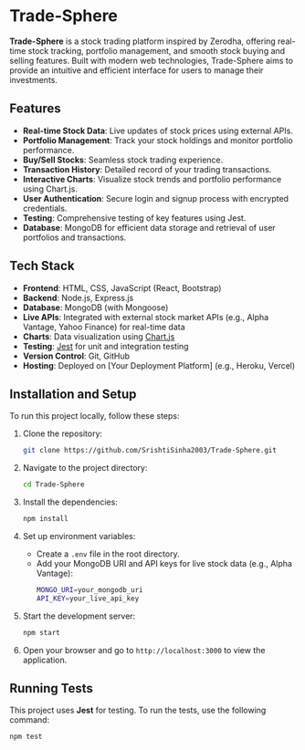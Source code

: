 # Trade-Sphere

**Trade-Sphere** is a stock trading platform inspired by Zerodha, offering real-time stock tracking, portfolio management, and smooth stock buying and selling features. Built with modern web technologies, Trade-Sphere aims to provide an intuitive and efficient interface for users to manage their investments.

## Features

- **Real-time Stock Data**: Live updates of stock prices using external APIs.
- **Portfolio Management**: Track your stock holdings and monitor portfolio performance.
- **Buy/Sell Stocks**: Seamless stock trading experience.
- **Transaction History**: Detailed record of your trading transactions.
- **Interactive Charts**: Visualize stock trends and portfolio performance using Chart.js.
- **User Authentication**: Secure login and signup process with encrypted credentials.
- **Testing**: Comprehensive testing of key features using Jest.
- **Database**: MongoDB for efficient data storage and retrieval of user portfolios and transactions.

## Tech Stack

- **Frontend**: HTML, CSS, JavaScript (React, Bootstrap)
- **Backend**: Node.js, Express.js
- **Database**: MongoDB (with Mongoose)
- **Live APIs**: Integrated with external stock market APIs (e.g., Alpha Vantage, Yahoo Finance) for real-time data
- **Charts**: Data visualization using [Chart.js](https://www.chartjs.org/)
- **Testing**: [Jest](https://jestjs.io/) for unit and integration testing
- **Version Control**: Git, GitHub
- **Hosting**: Deployed on [Your Deployment Platform] (e.g., Heroku, Vercel)

## Installation and Setup

To run this project locally, follow these steps:

1. Clone the repository:
    ```bash
    git clone https://github.com/SrishtiSinha2003/Trade-Sphere.git
    ```

2. Navigate to the project directory:
    ```bash
    cd Trade-Sphere
    ```

3. Install the dependencies:
    ```bash
    npm install
    ```

4. Set up environment variables:
    - Create a `.env` file in the root directory.
    - Add your MongoDB URI and API keys for live stock data (e.g., Alpha Vantage):
      ```bash
      MONGO_URI=your_mongodb_uri
      API_KEY=your_live_api_key
      ```

5. Start the development server:
    ```bash
    npm start
    ```

6. Open your browser and go to `http://localhost:3000` to view the application.

## Running Tests

This project uses **Jest** for testing. To run the tests, use the following command:

```bash
npm test
